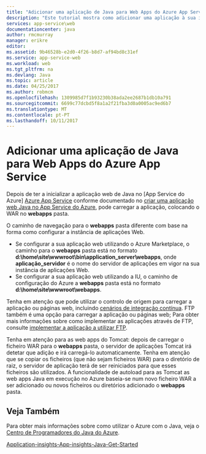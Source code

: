 ```yaml
---
title: "Adicionar uma aplicação de Java para Web Apps do Azure App Service"
description: "Este tutorial mostra como adicionar uma aplicação à sua instância do Azure Web Apps do App Service que já está configurado para utilizar o Java ou página."
services: app-service\web
documentationcenter: java
author: rmcmurray
manager: erikre
editor: 
ms.assetid: 9b46528b-e2d0-4f26-b8d7-af94bd8c31ef
ms.service: app-service-web
ms.workload: web
ms.tgt_pltfrm: na
ms.devlang: Java
ms.topic: article
ms.date: 04/25/2017
ms.author: robmcm
ms.openlocfilehash: 1309985d7f1b93230b38ada2ee2687b1db10a791
ms.sourcegitcommit: 6699c77dcbd5f8a1a2f21fba3d0a0005ac9ed6b7
ms.translationtype: MT
ms.contentlocale: pt-PT
ms.lasthandoff: 10/11/2017
---
```

# <a name="add-a-java-application-to-azure-app-service-web-apps"></a>Adicionar uma aplicação de Java para Web Apps do Azure App Service
Depois de ter a inicializar a aplicação web de Java no [App Service do Azure] [ Azure App Service] conforme documentado no [criar uma aplicação web Java no App Service do Azure](app-service-web-get-started-java.md), pode carregar a aplicação, colocando o WAR no **webapps** pasta.

O caminho de navegação para o **webapps** pasta diferente com base na forma como configurar a instância de aplicações Web.

* Se configurar a sua aplicação web utilizando o Azure Marketplace, o caminho para o **webapps** pasta está no formato **d:\home\site\wwwroot\bin\application\_server\webapps**, onde **aplicação\_servidor** é o nome do servidor de aplicações em vigor na sua instância de aplicações Web. 
* Se configurar a sua aplicação web utilizando a IU, o caminho de configuração do Azure a **webapps** pasta está no formato **d:\home\site\wwwroot\webapps**. 

Tenha em atenção que pode utilizar o controlo de origem para carregar a aplicação ou páginas web, incluindo [cenários de integração contínua](app-service-continuous-deployment.md). FTP também é uma opção para carregar a aplicação ou páginas web; Para obter mais informações sobre como implementar as aplicações através de FTP, consulte [implementar a aplicação a utilizar FTP](app-service-deploy-ftp.md).

Tenha em atenção para as web apps do Tomcat: depois de carregar o ficheiro WAR para o **webapps** pasta, o servidor de aplicações Tomcat irá detetar que adição e irá carregá-lo automaticamente. Tenha em atenção que se copiar os ficheiros (que não sejam ficheiros WAR) para o diretório de raiz, o servidor de aplicação terá de ser reiniciados para que esses ficheiros são utilizados. A funcionalidade de autoload para as Tomcat as web apps Java em execução no Azure baseia-se num novo ficheiro WAR a ser adicionado ou novos ficheiros ou diretórios adicionado o **webapps** pasta. 

<a name="see-also"></a>

## <a name="see-also"></a>Veja Também
Para obter mais informações sobre como utilizar o Azure com o Java, veja o [Centro de Programadores do Java do Azure].

[Application-insights-App-insights-Java-Get-Started](../application-insights/app-insights-java-get-started.md)

<!-- URL List -->

[Centro de Programadores do Java do Azure]: https://azure.microsoft.com/develop/java/
[Azure App Service]: http://go.microsoft.com/fwlink/?LinkId=529714
